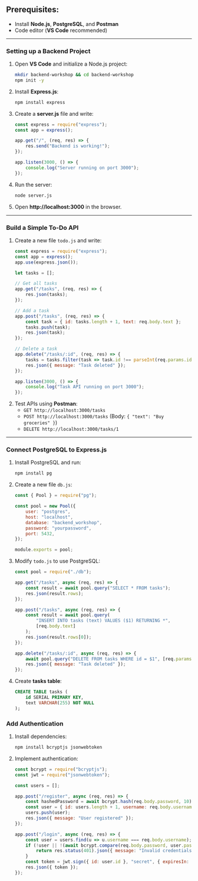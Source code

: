 ## **Prerequisites:**
- Install **Node.js**, **PostgreSQL**, and **Postman**
- Code editor (**VS Code** recommended)

---

### **Setting up a Backend Project**
1. Open **VS Code** and initialize a Node.js project:
   ```sh
   mkdir backend-workshop && cd backend-workshop
   npm init -y
   ```
2. Install **Express.js**:
   ```sh
   npm install express
   ```
3. Create a **server.js** file and write:
   ```js
   const express = require("express");
   const app = express();
   
   app.get("/", (req, res) => {
       res.send("Backend is working!");
   });

   app.listen(3000, () => {
       console.log("Server running on port 3000");
   });
   ```
4. Run the server:
   ```sh
   node server.js
   ```
5. Open **http://localhost:3000** in the browser.

---

### **Build a Simple To-Do API**
1. Create a new file `todo.js` and write:
   ```js
   const express = require("express");
   const app = express();
   app.use(express.json());

   let tasks = [];

   // Get all tasks
   app.get("/tasks", (req, res) => {
       res.json(tasks);
   });

   // Add a task
   app.post("/tasks", (req, res) => {
       const task = { id: tasks.length + 1, text: req.body.text };
       tasks.push(task);
       res.json(task);
   });

   // Delete a task
   app.delete("/tasks/:id", (req, res) => {
       tasks = tasks.filter(task => task.id !== parseInt(req.params.id));
       res.json({ message: "Task deleted" });
   });

   app.listen(3000, () => {
       console.log("Task API running on port 3000");
   });
   ```
2. Test APIs using **Postman**:
   - `GET http://localhost:3000/tasks`
   - `POST http://localhost:3000/tasks` (Body: `{ "text": "Buy groceries" }`)
   - `DELETE http://localhost:3000/tasks/1`

---

### **Connect PostgreSQL to Express.js**
1. Install PostgreSQL and run:
   ```sh
   npm install pg
   ```
2. Create a new file `db.js`:
   ```js
   const { Pool } = require("pg");

   const pool = new Pool({
       user: "postgres",
       host: "localhost",
       database: "backend_workshop",
       password: "yourpassword",
       port: 5432,
   });

   module.exports = pool;
   ```
3. Modify `todo.js` to use PostgreSQL:
   ```js
   const pool = require("./db");

   app.get("/tasks", async (req, res) => {
       const result = await pool.query("SELECT * FROM tasks");
       res.json(result.rows);
   });

   app.post("/tasks", async (req, res) => {
       const result = await pool.query(
           "INSERT INTO tasks (text) VALUES ($1) RETURNING *",
           [req.body.text]
       );
       res.json(result.rows[0]);
   });

   app.delete("/tasks/:id", async (req, res) => {
       await pool.query("DELETE FROM tasks WHERE id = $1", [req.params.id]);
       res.json({ message: "Task deleted" });
   });
   ```
4. Create **tasks table**:
   ```sql
   CREATE TABLE tasks (
       id SERIAL PRIMARY KEY,
       text VARCHAR(255) NOT NULL
   );
   ```

### **Add Authentication**
1. Install dependencies:
   ```sh
   npm install bcryptjs jsonwebtoken
   ```
2. Implement authentication:
   ```js
   const bcrypt = require("bcryptjs");
   const jwt = require("jsonwebtoken");

   const users = [];

   app.post("/register", async (req, res) => {
       const hashedPassword = await bcrypt.hash(req.body.password, 10);
       const user = { id: users.length + 1, username: req.body.username, password: hashedPassword };
       users.push(user);
       res.json({ message: "User registered" });
   });

   app.post("/login", async (req, res) => {
       const user = users.find(u => u.username === req.body.username);
       if (!user || !(await bcrypt.compare(req.body.password, user.password))) {
           return res.status(401).json({ message: "Invalid credentials" });
       }
       const token = jwt.sign({ id: user.id }, "secret", { expiresIn: "1h" });
       res.json({ token });
   });
   ```
